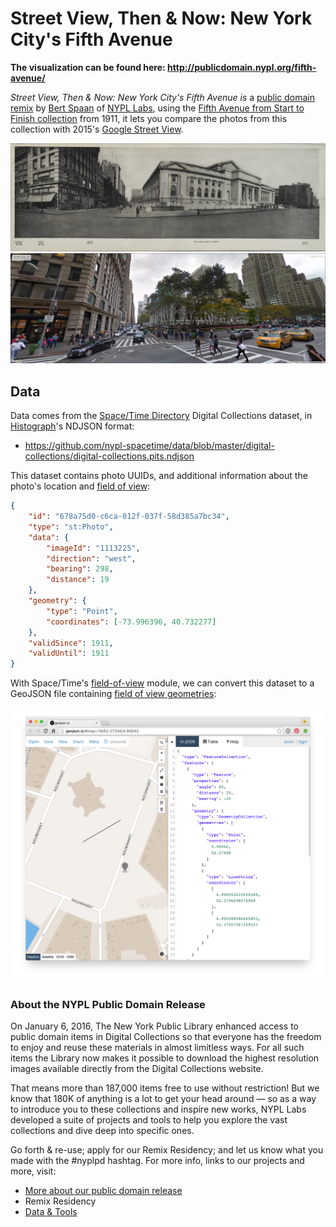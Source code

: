 # Street View, Then & Now: New York City's Fifth Avenue

__The visualization can be found here: http://publicdomain.nypl.org/fifth-avenue/__

_Street View, Then & Now: New York City's Fifth Avenue is_ a [public domain remix](http://publicdomain.nypl.org) by [Bert Spaan](https://twitter.com/bertspaan) of [NYPL Labs](http://labs.nypl.org), using the [Fifth Avenue from Start to Finish collection](http://digitalcollections.nypl.org/collections/fifth-avenue-new-york-from-start-to-finish#/?tab=about) from 1911, it lets you compare the photos from this collection with
2015's [Google Street View](https://www.google.nl/maps/@40.7528429,-73.9813567,3a,75y,299.2h,96.54t/data=!3m6!1e1!3m4!1sFR-Gcj5IDRGxJ72fhcikWw!2e0!7i13312!8i6656).

![](photos/74db14a0-c6ca-012f-8de3-58d385a7bc34.jpg)
![](img/street-view.jpg)

## Data

Data comes from the [Space/Time Directory](http://spacetime.nypl.org/) Digital Collections dataset, in [Histograph](https://github.com/histograph/histograph)'s NDJSON format:

- https://github.com/nypl-spacetime/data/blob/master/digital-collections/digital-collections.pits.ndjson

This dataset contains photo UUIDs, and additional information about the photo's location and [field of view](https://en.wikipedia.org/wiki/Field_of_view):

```json
{
	"id": "678a75d0-c6ca-012f-037f-58d385a7bc34",
	"type": "st:Photo",
	"data": {
		"imageId": "1113225",
		"direction": "west",
		"bearing": 298,
		"distance": 19
	},
	"geometry": {
		"type": "Point",
		"coordinates": [-73.996396, 40.732277]
	},
	"validSince": 1911,
	"validUntil": 1911
}
```

With Space/Time's [field-of-view](https://github.com/nypl-spacetime/field-of-view) module, we can convert this dataset to a GeoJSON file containing [field of view geometries](data/fields-of-view.json):

[![](img/field-of-view.png)](data/fields-of-view.json)

### About the NYPL Public Domain Release

On January 6, 2016, The New York Public Library enhanced access to public domain items in Digital Collections so that everyone has the freedom to enjoy and reuse these materials in almost limitless ways. For all such items the Library now makes it possible to download the highest resolution images available directly from the Digital Collections website.

That means more than 187,000 items free to use without restriction! But we know that 180K of anything is a lot to get your head around — so as a way to introduce you to these collections and inspire new works, NYPL Labs developed a suite of projects and tools to help you explore the vast collections and dive deep into specific ones.

Go forth & re-use; apply for our Remix Residency; and let us know what you made with the #nyplpd hashtag. For more info, links to our projects and more, visit:

- [More about our public domain release](http://publicdomain.nypl.org)
- Remix Residency
- [Data & Tools](https://github.com/NYPL-publicdomain/data-and-utilities)
